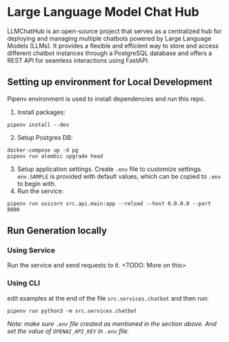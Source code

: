 # Large Language Model Chat Hub
LLMChatHub is an open-source project that serves as a centralized hub for 
deploying and managing multiple chatbots powered by Large Language Models (LLMs). 
It provides a flexible and efficient way to store and access different 
chatbot instances through a PostgreSQL database and offers a REST API 
for seamless interactions using FastAPI.

## Setting up environment for Local Development
Pipenv environment is used to install dependencies and run this repo.

1. Install packages:
```
pipenv install --dev
```

2. Setup Postgres DB:
```
docker-compose up -d pg
pipenv run alembic upgrade head
```
3. Setup application settings. Create `.env` file to customize settings. `env.SAMPLE` is provided with default values, 
which can be copied to `.env` to begin with. 
4. Run the service:
```
pipenv run uvicorn src.api.main:app --reload --host 0.0.0.0 --port 8000
```

## Run Generation locally

### Using Service
Run the service and send requests to it.
<TODO: More on this>

### Using CLI
edit examples at the end of the file `src.services.chatbot` and then run:
```
pipenv run python3 -m src.services.chatbot
```

_Note: make sure `.env` file created as mentioned in the section above. 
And set the value of `OPENAI_API_KEY` in `.env` file._